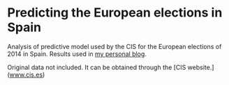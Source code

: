 # Predicting the European elections in Spain

Analysis of predictive model used by the CIS for the European elections of 2014
in Spain. Results used in
[my personal blog](http://griverorz.net/blog/2014/07/cis_kitchen/).

Original data not included. It can be obtained through the [CIS website.]
(www.cis.es)



